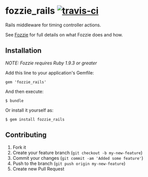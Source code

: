 # fozzie_rails [![travis-ci](https://secure.travis-ci.org/lonelyplanet/fozzie_rails.png)](https://secure.travis-ci.org/lonelyplanet/fozzie_rails)

Rails middleware for timing controller actions.

See [Fozzie](http://github.com/lonelyplanet/fozzie) for full details on what Fozzie does and how.

## Installation

*NOTE: Fozzie requires Ruby 1.9.3 or greater*

Add this line to your application's Gemfile:

    gem 'fozzie_rails'

And then execute:

    $ bundle

Or install it yourself as:

    $ gem install fozzie_rails

## Contributing

1. Fork it
2. Create your feature branch (`git checkout -b my-new-feature`)
3. Commit your changes (`git commit -am 'Added some feature'`)
4. Push to the branch (`git push origin my-new-feature`)
5. Create new Pull Request
